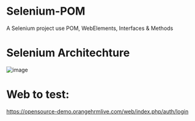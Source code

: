 # Selenium-POM
A Selenium project use POM, WebElements, Interfaces &amp; Methods
# Selenium Architechture
![image](https://github.com/user-attachments/assets/acb032d5-c1c5-491f-b7e6-b1270af6a93f)
# Web to test:
https://opensource-demo.orangehrmlive.com/web/index.php/auth/login

